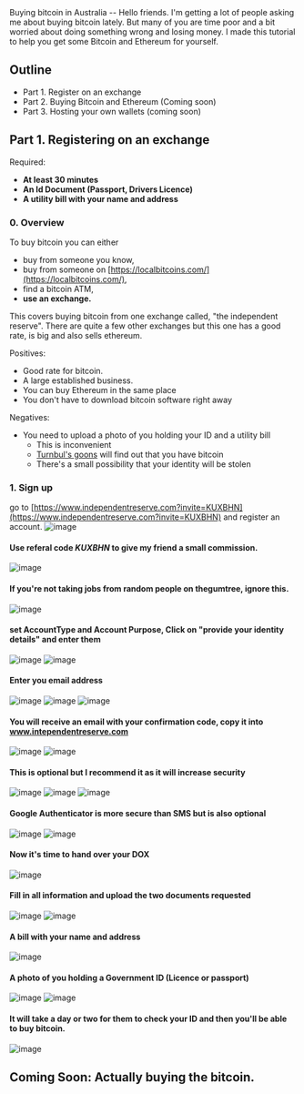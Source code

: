 <link type="text/css" rel="stylesheet" href="main.css" />
Buying bitcoin in Australia
--
Hello friends. I'm getting a lot of people asking me about buying bitcoin lately. 
But many of you are time poor and a bit worried about doing something wrong and losing money. 
I made this tutorial to help you get some Bitcoin and Ethereum for yourself. 


Outline
--
* Part 1. Register on an exchange
* Part 2. Buying Bitcoin and Ethereum (Coming soon)
* Part 3. Hosting your own wallets (coming soon)

Part 1. Registering on an exchange
--
Required:
* **At least 30 minutes**
* **An Id Document (Passport, Drivers Licence)**
* **A utility bill with your name and address**
### 0. Overview
To buy bitcoin you can either
* buy from someone you know,
* buy from someone on [https://localbitcoins.com/](https://localbitcoins.com/),
* find a bitcoin ATM,
* **use an exchange.**

This covers buying bitcoin from one exchange called, "the independent reserve". There are quite a few other exchanges but this one has a good rate, is big and also sells ethereum.

Positives:
* Good rate for bitcoin.
* A large established business.
* You can buy Ethereum in the same place
* You don't have to download bitcoin software right away

Negatives:
* You need to upload a photo of you holding your ID and a utility bill
    * This is inconvenient
    * [Turnbul's goons](https://www.fairfaxstatic.com.au/content/dam/images/g/x/c/n/3/r/image.related.articleLeadwide.620x349.gxcn46.png/1501038190091.jpg) will find out that you have bitcoin
    * There's a small possibility that your identity will be stolen

### 1. Sign up
go to [https://www.independentreserve.com?invite=KUXBHN](https://www.independentreserve.com?invite=KUXBHN) and register an account.
![image](img/1.png?raw=true)
#### Use referal code *KUXBHN* to give my friend a small commission.

![image](img/2-signup.png?raw=true)

#### If you're not taking jobs from random people on thegumtree, ignore this.
![image](img/3.png?raw=true)
#### set AccountType and Account Purpose, Click on "provide your identity details" and enter them
![image](img/4.png?raw=true)
![image](img/5.png?raw=true)
#### Enter you email address
![image](img/6.png?raw=true)
![image](img/7.png?raw=true)
![image](img/8.png?raw=true)
#### You will receive an email with your confirmation code, copy it into www.intependentreserve.com
![image](img/9.png?raw=true)
![image](img/10.png?raw=true)
#### This is optional but I recommend it as it will increase security
![image](img/11.png?raw=true)
![image](img/12.png?raw=true)
![image](img/13.png?raw=true)
#### Google Authenticator is more secure than SMS but is also optional
![image](img/14.png?raw=true)
![image](img/15.png?raw=true)
#### Now it's time to hand over your DOX
![image](img/17.png?raw=true)
#### Fill in all information and upload the two documents requested
![image](img/18.png?raw=true)
![image](img/19.png?raw=true)
#### A bill with your name and address
![image](img/internode.png?raw=true)
#### A photo of you holding a Government ID (Licence or passport)
![image](img/passport.png?raw=true)
![image](img/20.png?raw=true)
#### It will take a day or two for them to check your ID and then you'll be able to buy bitcoin.
![image](img/21.png?raw=true)

Coming Soon: Actually buying the bitcoin.
--